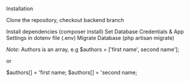 Installation

Clone the repository, checkout backend branch

Install dependencies (composer install)
Set Database Credentials & App Settings in dotenv file (.env)
Migrate Database (php artisan migrate)

*Note*: Authors is an array, e.g
$authors = ['first name', second name'];

or

$authors[] = 'first name;
$authors[] = 'second name;

